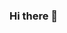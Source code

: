 ### Hi there 👋

<!--
**RakeshKumar045/RakeshKumar045** is a ✨ _special_ ✨ repository because its `README.md` (this file) appears on your GitHub profile.

Here are some ideas to get you started:

- 🔭 I’m currently working on MLOPS App Development
- 🌱 I’m currently learning Deep Learning, AI, Big Data and Kubernetes related area.
- 👯 I’m looking to collaborate on Python, Data Science, Big Data and Devops projects
- 🤔 I’m looking for help with ...
- 💬 Ask me about Python, Java, SQL, Data Science, AI,Big Data, Devops.
- 📫 How to reach me: https://www.linkedin.com/in/rakesh-kumar-gupta-52b77ab4/
- 😄 Pronouns: ...
- ⚡ Fun fact: I would like to do Cooking, Exercise, Help Someone, Learn New Skills and social work in free time.

-->

